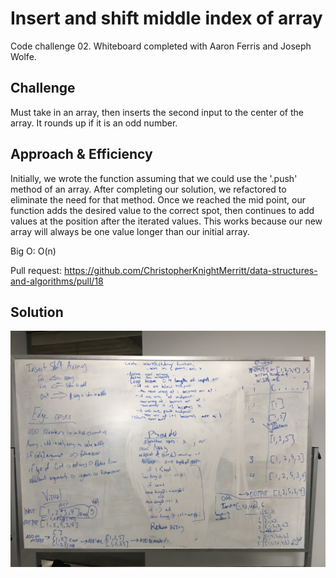 # Insert and shift middle index of array
Code challenge 02. 
Whiteboard completed with Aaron Ferris and Joseph Wolfe.


## Challenge
Must take in an array, then inserts the second input to the center of the array. It rounds up if it is an odd number.

## Approach & Efficiency

Initially, we wrote the function assuming that we could use the '.push' method of an array. After completing our solution, we refactored to eliminate the need for that method. Once we reached the mid point, our function adds the desired value to the correct spot, then continues to add values at the position after the iterated values. This works because our new array will always be one value longer than our initial array.

Big O: O(n)

Pull request: https://github.com/ChristopherKnightMerritt/data-structures-and-algorithms/pull/18


## Solution
![](../../../assets/arrayShiftWhiteboard.jpg)
